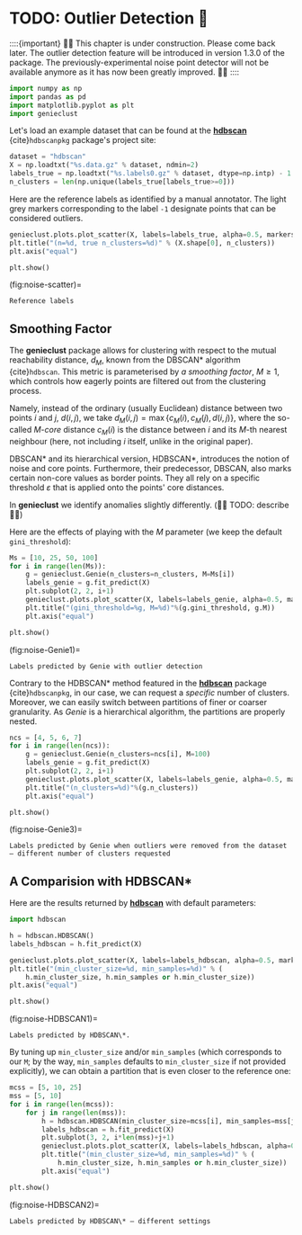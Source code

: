 



# TODO: Outlier Detection 🚧

::::{important}
🚧🚧 This chapter is under construction.  Please come back later.
The outlier detection feature will be introduced in version 1.3.0 of the package.
The previously-experimental noise point detector will not be available anymore
as it has now been greatly improved.
🚧🚧
::::



``` python
import numpy as np
import pandas as pd
import matplotlib.pyplot as plt
import genieclust
```





Let's load an example dataset that can be found
at the [**hdbscan**](https://hdbscan.readthedocs.io)
{cite}`hdbscanpkg` package's project site:


``` python
dataset = "hdbscan"
X = np.loadtxt("%s.data.gz" % dataset, ndmin=2)
labels_true = np.loadtxt("%s.labels0.gz" % dataset, dtype=np.intp) - 1
n_clusters = len(np.unique(labels_true[labels_true>=0]))
```



Here are the reference labels as identified by a manual annotator.
The light grey markers corresponding to the label `-1` designate points
that can be considered outliers.


``` python
genieclust.plots.plot_scatter(X, labels=labels_true, alpha=0.5, markers="o")
plt.title("(n=%d, true n_clusters=%d)" % (X.shape[0], n_clusters))
plt.axis("equal")
```

``` python
plt.show()
```

(fig:noise-scatter)=
```{figure} outliers-figures/noise-scatter-1.*
Reference labels
```



## Smoothing Factor

The **genieclust** package allows for clustering with respect
to the mutual reachability distance, $d_M$,
known from the DBSCAN\* algorithm {cite}`hdbscan`.
This metric is parameterised by *a smoothing factor*, $M\ge 1$, which
controls how eagerly points are filtered out from the clustering process.

Namely, instead of the ordinary (usually Euclidean) distance
between two points $i$ and $j$, $d(i,j)$, we take
$d_M(i,j)=\max\{ c_M(i), c_M(j), d(i, j) \}$, where the so-called $M$-*core*
distance $c_M(i)$ is the distance between $i$ and its $M$-th nearest neighbour
(here, not including $i$ itself, unlike in the original paper).

DBSCAN\* and its hierarchical version, HDBSCAN\*, introduces the notion
of noise and core points.  Furthermore, their predecessor, DBSCAN,
also marks certain non-core values as border points.  They all rely
on a specific threshold $\varepsilon$ that is applied onto the points'
core distances.

In **genieclust** we identify anomalies slightly differently.
(🚧🚧 TODO: describe 🚧🚧)


Here are the effects of playing with the $M$ parameter
(we keep the default `gini_threshold`):


``` python
Ms = [10, 25, 50, 100]
for i in range(len(Ms)):
    g = genieclust.Genie(n_clusters=n_clusters, M=Ms[i])
    labels_genie = g.fit_predict(X)
    plt.subplot(2, 2, i+1)
    genieclust.plots.plot_scatter(X, labels=labels_genie, alpha=0.5, markers="o")
    plt.title("(gini_threshold=%g, M=%d)"%(g.gini_threshold, g.M))
    plt.axis("equal")
```

``` python
plt.show()
```

(fig:noise-Genie1)=
```{figure} outliers-figures/noise-Genie1-3.*
Labels predicted by Genie with outlier detection
```


Contrary to the HDBSCAN\* method featured in the [**hdbscan**](https://hdbscan.readthedocs.io)
package {cite}`hdbscanpkg`, in our case, we can request a *specific* number of clusters.
Moreover, we can easily switch between partitions of finer or coarser
granularity.  As *Genie* is a hierarchical algorithm, the partitions are properly nested.



``` python
ncs = [4, 5, 6, 7]
for i in range(len(ncs)):
    g = genieclust.Genie(n_clusters=ncs[i], M=100)
    labels_genie = g.fit_predict(X)
    plt.subplot(2, 2, i+1)
    genieclust.plots.plot_scatter(X, labels=labels_genie, alpha=0.5, markers="o")
    plt.title("(n_clusters=%d)"%(g.n_clusters))
    plt.axis("equal")
```

``` python
plt.show()
```

(fig:noise-Genie3)=
```{figure} outliers-figures/noise-Genie3-5.*
Labels predicted by Genie when outliers were removed from the dataset – different number of clusters requested
```



## A Comparision with HDBSCAN\*


Here are the results returned by [**hdbscan**](https://hdbscan.readthedocs.io)
with default parameters:


``` python
import hdbscan
```


``` python
h = hdbscan.HDBSCAN()
labels_hdbscan = h.fit_predict(X)
```

``` python
genieclust.plots.plot_scatter(X, labels=labels_hdbscan, alpha=0.5, markers="o")
plt.title("(min_cluster_size=%d, min_samples=%d)" % (
    h.min_cluster_size, h.min_samples or h.min_cluster_size))
plt.axis("equal")
```

``` python
plt.show()
```

(fig:noise-HDBSCAN1)=
```{figure} outliers-figures/noise-HDBSCAN1-7.*
Labels predicted by HDBSCAN\*.
```


By tuning up `min_cluster_size` and/or `min_samples` (which corresponds
to our `M`; by the way, `min_samples` defaults to `min_cluster_size`
if not provided explicitly), we can obtain a partition that is even closer
to the reference one:



``` python
mcss = [5, 10, 25]
mss = [5, 10]
for i in range(len(mcss)):
    for j in range(len(mss)):
        h = hdbscan.HDBSCAN(min_cluster_size=mcss[i], min_samples=mss[j])
        labels_hdbscan = h.fit_predict(X)
        plt.subplot(3, 2, i*len(mss)+j+1)
        genieclust.plots.plot_scatter(X, labels=labels_hdbscan, alpha=0.5, markers="o")
        plt.title("(min_cluster_size=%d, min_samples=%d)" % (
            h.min_cluster_size, h.min_samples or h.min_cluster_size))
        plt.axis("equal")
```

``` python
plt.show()
```

(fig:noise-HDBSCAN2)=
```{figure} outliers-figures/noise-HDBSCAN2-9.*
Labels predicted by HDBSCAN\* – different settings
```
